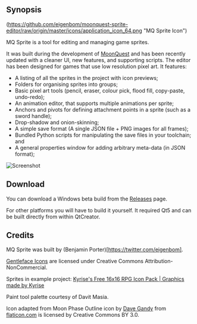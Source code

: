 ## Synopsis

(https://github.com/eigenbom/moonquest-sprite-editor/raw/origin/master/icons/application_icon_64.png "MQ Sprite Icon")

MQ Sprite is a tool for editing and managing game sprites.

It was built during the development of [MoonQuest](https://www.playmoonquest.com) and has been recently updated with a cleaner UI, new features, and supporting scripts. The editor has been designed for games that use low resolution pixel art. It features:

* A listing of all the sprites in the project with icon previews;
* Folders for organising sprites into groups;
* Basic pixel art tools (pencil, eraser, colour pick, flood fill, copy-paste, undo-redo);
* An animation editor, that supports multiple animations per sprite;
* Anchors and pivots for defining attachment points in a sprite (such as a sword handle);
* Drop-shadow and onion-skinning;
* A simple save format (A single JSON file + PNG images for all frames);
* Bundled Python scripts for manipulating the save files in your toolchain; and
* A general properties window for adding arbitrary meta-data (in JSON format);

![Screenshot](https://github.com/eigenbom/moonquest-sprite-editor/raw/origin/master/screenshots/screenshot_kyrise.png "Screenshot")

## Download

You can download a Windows beta build from the [Releases](https://github.com/eigenbom/moonquest-sprite-editor/releases) page. 

For other platforms you will have to build it yourself. It required Qt5 and can be built directly from within QtCreator.

## Credits

MQ Sprite was built by (Benjamin Porter)[https://twitter.com/eigenbom].

[Gentleface Icons](http://www.gentleface.com/free_icon_set.html) are licensed under Creative Commons Attribution-NonCommercial.

Sprites in example project: [Kyrise's Free 16x16 RPG Icon Pack | Graphics made by Kyrise](https://kyrise.itch.io/)

Paint tool palette courtesy of Davit Masia.

Icon adapted from Moon Phase Outline icon by [Dave Gandy](https://www.flaticon.com/authors/dave-gandy) from [flaticon.com](www.flaticon.com) is licensed by Creative Commons BY 3.0.
